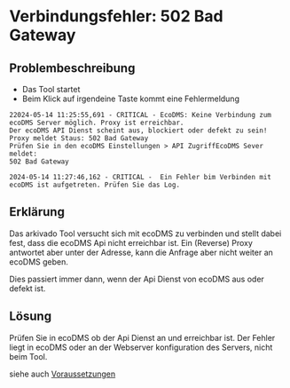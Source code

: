 # Verbindungsfehler: 502 Bad Gateway


## Problembeschreibung

- Das Tool startet 
- Beim Klick auf irgendeine Taste kommt eine Fehlermeldung

``` title="Verbindungsfehler im Log"
22024-05-14 11:25:55,691 - CRITICAL - EcoDMS: Keine Verbindung zum ecoDMS Server möglich. Proxy ist erreichbar.
Der ecoDMS API Dienst scheint aus, blockiert oder defekt zu sein!
Proxy meldet Staus: 502 Bad Gateway
Prüfen Sie in den ecoDMS Einstellungen > API ZugriffEcoDMS Sever meldet:
502 Bad Gateway

2024-05-14 11:27:46,162 - CRITICAL -  Ein Fehler bim Verbinden mit ecoDMS ist aufgetreten. Prüfen Sie das Log.
``` 

## Erklärung

Das arkivado Tool versucht sich mit ecoDMS zu verbinden und stellt dabei fest, dass die ecoDMS Api nicht erreichbar ist.
Ein (Reverse) Proxy antwortet aber unter der Adresse, kann die Anfrage aber nicht weiter an ecoDMS geben. 


Dies passiert immer dann, wenn der Api Dienst von ecoDMS aus oder defekt ist. 


## Lösung 

Prüfen Sie in ecoDMS ob der Api Dienst an und erreichbar ist. 
Der Fehler liegt in ecoDMS oder an der Webserver konfiguration des Servers, nicht beim Tool. 

siehe auch [Voraussetzungen](<../../1. Einleitung/001voraussetzungen.md>)

